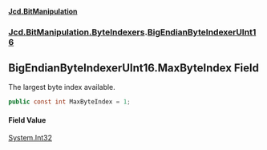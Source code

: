 #### [Jcd.BitManipulation](index.md 'index')

### [Jcd.BitManipulation.ByteIndexers](Jcd.BitManipulation.ByteIndexers.md 'Jcd.BitManipulation.ByteIndexers').[BigEndianByteIndexerUInt16](Jcd.BitManipulation.ByteIndexers.BigEndianByteIndexerUInt16.md 'Jcd.BitManipulation.ByteIndexers.BigEndianByteIndexerUInt16')

## BigEndianByteIndexerUInt16.MaxByteIndex Field

The largest byte index available.

```csharp
public const int MaxByteIndex = 1;
```

#### Field Value

[System.Int32](https://docs.microsoft.com/en-us/dotnet/api/System.Int32 'System.Int32')